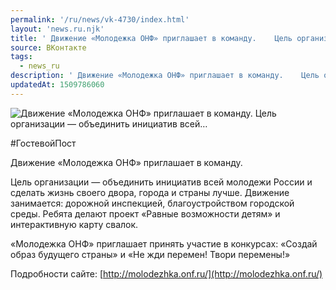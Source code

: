 ```yaml
---
permalink: '/ru/news/vk-4730/index.html'
layout: 'news.ru.njk'
title: ' Движение «Молодежка ОНФ» приглашает в команду.    Цель организации — объединить инициатив всей…'
source: ВКонтакте
tags:
  - news_ru
description: ' Движение «Молодежка ОНФ» приглашает в команду.    Цель организации — объединить инициатив всей…'
updatedAt: 1509786060
---
```

![ Движение «Молодежка ОНФ» приглашает в команду.    Цель организации — объединить инициатив всей…](https://sun9-64.userapi.com/impf/c639725/v639725699/61994/daGjaz0Abps.jpg?size=944x577&quality=96&proxy=1&sign=f3ccb57851c462005e1ee97b98ada1d9&c_uniq_tag=Wx2fUafMiVnR9wBE56FapVpXQklEXYKwYmtaikId4bY&type=album)

#ГостевойПост

Движение «Молодежка ОНФ» приглашает в команду.

Цель организации — объединить инициатив всей молодежи России и сделать жизнь своего двора, города и страны лучше. Движение занимается: дорожной инспекцией, благоустройством городской среды. Ребята делают проект «Равные возможности детям» и интерактивную карту свалок.

«Молодежка ОНФ» приглашает принять участие в конкурсах: «Создай образ будущего страны» и «Не жди перемен! Твори перемены!»

Подробности сайте: [http://molodezhka.onf.ru/](http://molodezhka.onf.ru/)
